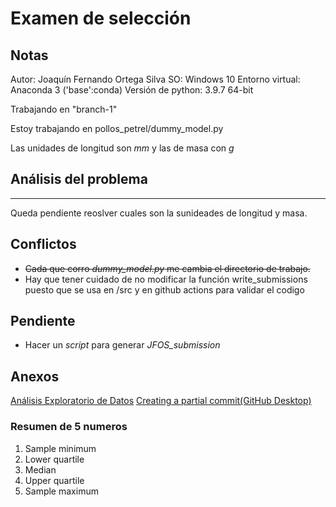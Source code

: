# Examen de selección

## Notas
Autor: Joaquín Fernando Ortega Silva
SO: Windows 10
Entorno virtual: Anaconda 3 ('base':conda)
Versión de python: 3.9.7 64-bit

Trabajando en "branch-1"

Estoy trabajando en pollos_petrel/dummy_model.py

Las unidades de longitud son *mm* y las de masa con *g*


## Análisis del problema
___
Queda pendiente reoslver cuales son la sunideades de longitud y masa.

## Conflictos
- ~~Cada que corro *dummy_model.py* me cambia el directorio de trabajo.~~
- Hay que tener cuidado de no modificar la función write_submissions puesto que se usa en /src y en github actions para validar el codigo
## Pendiente
- Hacer un *script* para generar *JFOS_submission*
## Anexos

[Análisis Exploratorio de Datos](https://islas.dev/2018/06/28/analisis-exploratorio)
[Creating a partial commit(GitHub Desktop)](https://docs.github.com/en/desktop/contributing-and-collaborating-using-github-desktop/making-changes-in-a-branch/committing-and-reviewing-changes-to-your-project#creating-a-partial-commit)
### Resumen de 5 numeros
1. Sample minimum
2. Lower quartile 
3. Median
4. Upper quartile
5. Sample maximum






